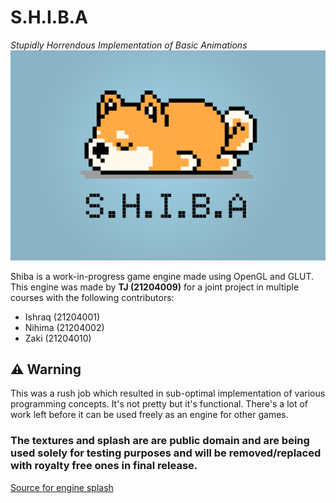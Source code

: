 # S.H.I.B.A
*Stupidly Horrendous Implementation of Basic Animations*
![Temporary splash Art for Engine which was taken from the internet.](https://github.com/TeeJayOhFour/SHIBA/blob/master/SHIBA-Migrated/assets/textures/engine.png?raw=true)

Shiba is a work-in-progress game engine made using OpenGL and GLUT.
This engine was made by **TJ (21204009)** for a joint project in multiple courses with the following contributors:
- Ishraq (21204001)
- Nihima (21204002)
- Zaki (21204010)

## ⚠ Warning
This was a rush job which resulted in sub-optimal implementation of various programming concepts. It's not pretty but it's functional. There's a lot of work left before it can be used freely as an engine for other games.

### The textures and splash are are public domain and are being used solely for testing purposes and will be removed/replaced with royalty free ones in final release.

[Source for engine splash](https://www.vecteezy.com/vector-art/14030316-8-bit-pixels-shiba-inu-dog-is-sleeping-animal-pixels-for-asset-games-or-cross-stitch-patterns-in-vector-illustrations)
